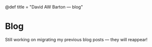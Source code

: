@def title = "David AW Barton &mdash; blog"

# Blog

Still working on migrating my previous blog posts &mdash; they will reappear!
